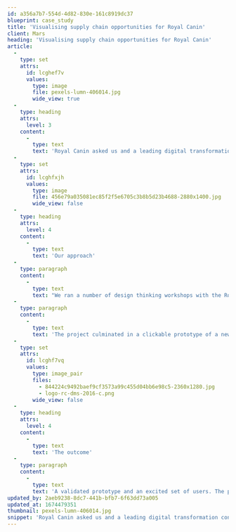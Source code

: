 ```yaml
---
id: a356a7b7-554d-4d82-830e-161c8919dc37
blueprint: case_study
title: 'Visualising supply chain opportunities for Royal Canin'
client: Mars
heading: 'Visualising supply chain opportunities for Royal Canin'
article:
  -
    type: set
    attrs:
      id: lcghef7v
      values:
        type: image
        file: pexels-lumn-406014.jpg
        wide_view: true
  -
    type: heading
    attrs:
      level: 3
    content:
      -
        type: text
        text: 'Royal Canin asked us and a leading digital transformation consultancy, to scope and design a bespoke system for tracking and managing their pet food products globally.'
  -
    type: set
    attrs:
      id: lcghfxjh
      values:
        type: image
        file: 456e79a035081ec85f2f5e6705c3b8b5d23b4688-2880x1400.jpg
        wide_view: false
  -
    type: heading
    attrs:
      level: 4
    content:
      -
        type: text
        text: 'Our approach'
  -
    type: paragraph
    content:
      -
        type: text
        text: "We ran a number of design thinking workshops with the Royal Canin team in Shanghai, to help us, as a group, fully understand the challenges the business was facing and the opportunities to improve efficiencies. From these workshops we built out the project's problem statement, a set of proto-personas and several user journey storyboards in order to test our initial thinking with wider business stakeholders."
  -
    type: paragraph
    content:
      -
        type: text
        text: 'The project culminated in a clickable prototype of a new multi-device system allowing for more clarity on batches, faster issue resolution, instant product location, and a highly responsive B2B2C customer experience.'
  -
    type: set
    attrs:
      id: lcghf7vq
      values:
        type: image_pair
        files:
          - 844224c9492baef9cf3573a99c455d04bb6e98c5-2360x1280.jpg
          - logo-rc-dms-2016-c.png
        wide_view: false
  -
    type: heading
    attrs:
      level: 4
    content:
      -
        type: text
        text: 'The outcome'
  -
    type: paragraph
    content:
      -
        type: text
        text: 'A validated prototype and an excited set of users. The product development roadmap is ongoing, with phased launch and learn released continually iterating feature improvements.'
updated_by: 2aeb9238-8dc7-441b-bfb7-6f63dd73a005
updated_at: 1674479351
thumbnail: pexels-lumn-406014.jpg
snippet: 'Royal Canin asked us and a leading digital transformation consultancy, to scope and design a bespoke system for tracking and managing their pet food products globally.'
---
```

